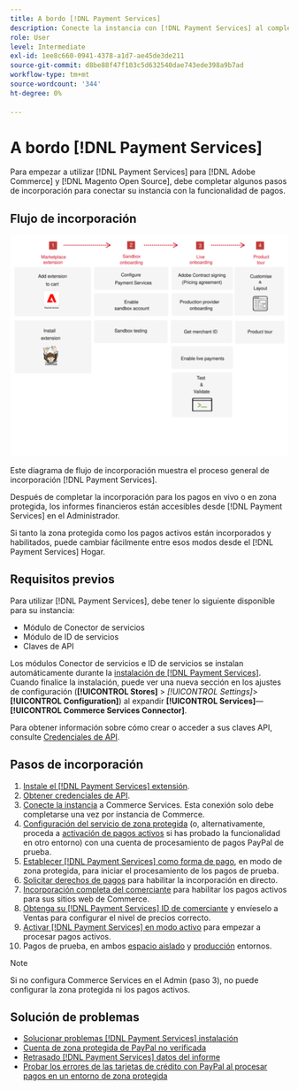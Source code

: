 ```yaml
---
title: A bordo [!DNL Payment Services]
description: Conecte la instancia con [!DNL Payment Services] al completar algunos pasos de incorporación.
role: User
level: Intermediate
exl-id: 1ee8c660-0941-4378-a1d7-ae45de3de211
source-git-commit: d8be88f47f103c5d632540dae743ede398a9b7ad
workflow-type: tm+mt
source-wordcount: '344'
ht-degree: 0%

---
```


# A bordo [!DNL Payment Services]

Para empezar a utilizar [!DNL Payment Services] para [!DNL Adobe Commerce] y [!DNL Magento Open Source], debe completar algunos pasos de incorporación para conectar su instancia con la funcionalidad de pagos.

## Flujo de incorporación

![Flujo de incorporación](assets/onboarding-diagram.svg)

Este diagrama de flujo de incorporación muestra el proceso general de incorporación [!DNL Payment Services].

Después de completar la incorporación para los pagos en vivo o en zona protegida, los informes financieros están accesibles desde [!DNL Payment Services] en el Administrador.

Si tanto la zona protegida como los pagos activos están incorporados y habilitados, puede cambiar fácilmente entre esos modos desde el [!DNL Payment Services] Hogar.

## Requisitos previos

Para utilizar [!DNL Payment Services], debe tener lo siguiente disponible para su instancia:

* Módulo de Conector de servicios
* Módulo de ID de servicios
* Claves de API

Los módulos Conector de servicios e ID de servicios se instalan automáticamente durante la [instalación de [!DNL Payment Services]](install.md). Cuando finalice la instalación, puede ver una nueva sección en los ajustes de configuración (**[!UICONTROL Stores]** > _[!UICONTROL Settings]_>**[!UICONTROL Configuration]**) al expandir **[!UICONTROL Services]**—**[!UICONTROL Commerce Services Connector]**.

Para obtener información sobre cómo crear o acceder a sus claves API, consulte [Credenciales de API](#obtain-api-credentials).

## Pasos de incorporación

1. [Instale el [!DNL Payment Services] extensión](install.md#get-payment-services).
1. [Obtener credenciales de API](connect.md#obtain-api-credentials).
1. [Conecte la instancia](connect.md#configure-commerce-services) a Commerce Services. Esta conexión solo debe completarse una vez por instancia de Commerce.
1. [Configuración del servicio de zona protegida](sandbox.md#enable-sandbox-testing) (o, alternativamente, proceda a [activación de pagos activos](sandbox.md#enable-live-payments) si has probado la funcionalidad en otro entorno) con una cuenta de procesamiento de pagos PayPal de prueba.
1. [Establecer [!DNL Payment Services] como forma de pago](production.md#set-payment-services-as-payment-method), en modo de zona protegida, para iniciar el procesamiento de los pagos de prueba.
1. [Solicitar derechos de pagos](production.md#request-payments-entitlement-from-adobe) para habilitar la incorporación en directo.
1. [Incorporación completa del comerciante](production.md#complete-merchant-onboarding) para habilitar los pagos activos para sus sitios web de Commerce.
1. [Obtenga su [!DNL Payment Services] ID de comerciante](production.md#configure-pricing-tier) y envíeselo a Ventas para configurar el nivel de precios correcto.
1. [Activar [!DNL Payment Services] en modo activo](production.md#enable-live-payments) para empezar a procesar pagos activos.
1. Pagos de prueba, en ambos [espacio aislado](sandbox.md#test-in-sandbox-environment) y [producción](production.md#test-in-production) entornos.

>[!NOTE]
>
>Si no configura Commerce Services en el Admin (paso 3), no puede configurar la zona protegida ni los pagos activos.

## Solución de problemas

* [Solucionar problemas [!DNL Payment Services] instalación](https://experienceleague.adobe.com/docs/commerce-knowledge-base/kb/troubleshooting/payments/payservices-install.html?lang=en)
* [Cuenta de zona protegida de PayPal no verificada](https://experienceleague.adobe.com/docs/commerce-knowledge-base/kb/troubleshooting/payments/payservices-paypal-acct.html)
* [Retrasado [!DNL Payment Services] datos del informe](https://experienceleague.adobe.com/docs/commerce-knowledge-base/kb/troubleshooting/payments/payservices-report-info-delayed.html)
* [Probar los errores de las tarjetas de crédito con PayPal al procesar pagos en un entorno de zona protegida](https://experienceleague.adobe.com/docs/commerce-knowledge-base/kb/troubleshooting/payments/payservices-cc-sandbox-failure.html?lang=en)
